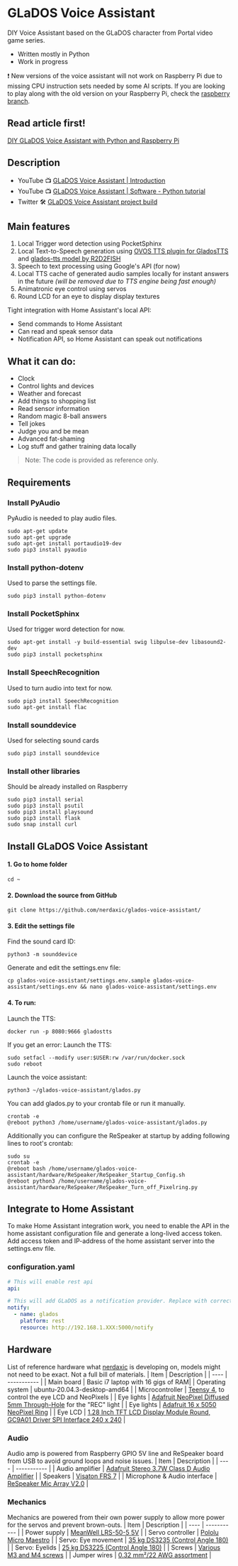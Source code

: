 # GLaDOS Voice Assistant
DIY Voice Assistant based on the GLaDOS character from Portal video game series.

* Written mostly in Python
* Work in progress

❗ New versions of the voice assistant will not work on Raspberry Pi due to missing CPU instruction sets needed by some AI scripts. If you are looking to play along with the old version on your Raspberry Pi, check the [raspberry branch](https://github.com/nerdaxic/glados-voice-assistant/tree/raspberry).

## Read article first!
[DIY GLaDOS Voice Assistant with Python and Raspberry Pi](https://www.henrirantanen.fi/2022/02/10/diy-glados-raspberry-pi-voice-assistant/?utm_source=github.com&utm_medium=social&utm_campaign=post&utm_content=DIY+GLaDOS+Voice+Assistant+with+Python+and+Raspberry+Pi)

## Description
* YouTube 📺 [GLaDOS Voice Assistant | Introduction](https://www.youtube.com/embed/Y3h5tKWqf-w)
* YouTube 📺 [GLaDOS Voice Assistant | Software - Python tutorial](https://youtu.be/70_imR6cBGc)
* Twitter 🛠 [GLaDOS Voice Assistant project build](https://twitter.com/search?q=(%23glados)%20(from%3Anerdaxic)&src=typed_query)

## Main features
1. Local Trigger word detection using PocketSphinx
2. Local Text-to-Speech generation using [OVOS TTS plugin for GladosTTS](https://github.com/NeonGeckoCom/neon-tts-plugin-glados) and [glados-tts model by R2D2FISH](https://github.com/R2D2FISH/glados-tts)
3. Speech to text processing using Google's API (for now)
4. Local TTS cache of generated audio samples locally for instant answers in the future _(will be removed due to TTS engine being fast enough)_
5. Animatronic eye control using servos
6. Round LCD for an eye to display display textures

Tight integration with Home Assistant's local API:
* Send commands to Home Assistant
* Can read and speak sensor data
* Notification API, so Home Assistant can speak out notifications

## What it can do:
* Clock
* Control lights and devices
* Weather and forecast
* Add things to shopping list
* Read sensor information
* Random magic 8-ball answers
* Tell jokes
* Judge you and be mean
* Advanced fat-shaming
* Log stuff and gather training data locally


> Note: The code is provided as reference only.

## Requirements
### Install PyAudio
PyAudio is needed to play audio files.
```console 
sudo apt-get update 
sudo apt-get upgrade 
sudo apt-get install portaudio19-dev 
sudo pip3 install pyaudio
``` 
### Install python-dotenv
Used to parse the settings file.
```console 
sudo pip3 install python-dotenv
``` 
### Install PocketSphinx
Used for trigger word detection for now.
```console 
sudo apt-get install -y build-essential swig libpulse-dev libasound2-dev
sudo pip3 install pocketsphinx
``` 

### Install SpeechRecognition 
Used to turn audio into text for now.
```console 
sudo pip3 install SpeechRecognition
sudo apt-get install flac
``` 
### Install sounddevice 
Used for selecting sound cards
```console 
sudo pip3 install sounddevice
``` 
### Install other libraries
Should be already installed on Raspberry
```console 
sudo pip3 install serial
sudo pip3 install psutil
sudo pip3 install playsound
sudo pip3 install flask
sudo snap install curl
``` 


## Install GLaDOS Voice Assistant

#### 1. Go to home folder
```console 
cd ~
``` 
#### 2. Download the source from GitHub
```console 
git clone https://github.com/nerdaxic/glados-voice-assistant/
``` 
#### 3. Edit the settings file

Find the sound card ID:
```console
python3 -m sounddevice
```
Generate and edit the settings.env file:
```console 
cp glados-voice-assistant/settings.env.sample glados-voice-assistant/settings.env && nano glados-voice-assistant/settings.env
``` 
#### 4. To run:
Launch the TTS:
```console
docker run -p 8080:9666 gladostts
```
If you get an error:
Launch the TTS:
```console
sudo setfacl --modify user:$USER:rw /var/run/docker.sock
sudo reboot
```

Launch the voice assistant:
```console
python3 ~/glados-voice-assistant/glados.py
```

You can add glados.py to your crontab file or run it manually.
```console
crontab -e
@reboot python3 /home/username/glados-voice-assistant/glados.py
``` 
Additionally you can configure the ReSpeaker at startup by adding following lines to root's crontab:
```console  
sudo su
crontab -e
@reboot bash /home/username/glados-voice-assistant/hardware/ReSpeaker/ReSpeaker_Startup_Config.sh
@reboot python3 /home/username/glados-voice-assistant/hardware/ReSpeaker/ReSpeaker_Turn_off_Pixelring.py
``` 

## Integrate to Home Assistant

To make Home Assistant integration work, you need to enable the API in the home assistant configuration file and generate a long-lived access token.
Add access token and IP-address of the home assistant server into the settings.env file.
### configuration.yaml

```YAML 
# This will enable rest api
api:

# This will add GLaDOS as a notification provider. Replace with correct IP of GLaDOS.
notify:
  - name: glados
    platform: rest
    resource: http://192.168.1.XXX:5000/notify
``` 

## Hardware
List of reference hardware what [nerdaxic](https://github.com/nerdaxic/) is developing on, models might not need to be exact. 
Not a full bill of materials.
| Item | Description |
| ---- | ----------- |
| Main board | Basic i7 laptop with 16 gigs of RAM|
| Operating system | ubuntu-20.04.3-desktop-amd64 |
| Microcontroller | [Teensy 4](https://www.pjrc.com/store/teensy40.html), to control the eye LCD and NeoPixels |
| Eye lights | [Adafruit NeoPixel Diffused 5mm Through-Hole](https://www.adafruit.com/product/1938) for the "REC" light |
| Eye lights  | [Adafruit 16 x 5050 NeoPixel Ring](https://www.adafruit.com/product/1463) |
| Eye LCD | [1.28 Inch TFT LCD Display Module Round, GC9A01 Driver SPI Interface 240 x 240](https://www.amazon.de/gp/product/B08G8MVCCZ/) |
### Audio
Audio amp is powered from Raspberry GPIO 5V line and ReSpeaker board from USB to avoid ground loops and noise issues.
| Item | Description |
| ---- | ----------- |
| Audio amplifier | [Adafruit Stereo 3.7W Class D Audio Amplifier](https://www.adafruit.com/product/987) |
| Speakers | [Visaton FRS 7](https://www.amazon.de/gp/product/B0056BQAFC/) |
| Microphone & Audio interface | [ReSpeaker Mic Array V2.0](https://www.seeedstudio.com/ReSpeaker-Mic-Array-v2-0.html) |
### Mechanics
Mechanics are powered from their own power supply to allow more power for the servos and prevent brown-outs.
| Item | Description |
| ---- | ----------- |
| Power supply | [MeanWell LRS-50-5 5V](https://www.amazon.de/gp/product/B00MWQDH00/) |
| Servo controller | [Pololu Micro Maestro](https://www.pololu.com/product/1350/) |
| Servo: Eye movement | [35 kg DS3235 (Control Angle 180)](https://www.amazon.de/gp/product/B07T725ZV5/) |
| Servo: Eyelids | [25 kg DS3225 (Control Angle 180)](https://www.amazon.de/gp/product/B08BZNSLQF/) |
| Screws | [Various M3 and M4 screws](https://www.amazon.de/gp/product/B073SS7D8J/) |
| Jumper wires | [0.32 mm²/22 AWG assortment](https://www.amazon.de/gp/product/B07TV5VXZ2/) |
